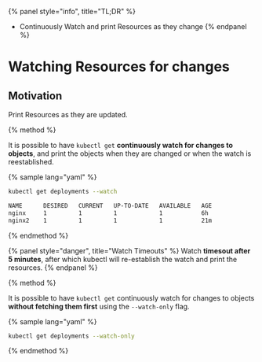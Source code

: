 {% panel style="info", title="TL;DR" %}
- Continuously Watch and print Resources as they change
{% endpanel %}

# Watching Resources for changes

## Motivation

Print Resources as they are updated.

{% method %}

It is possible to have `kubectl get` **continuously watch for changes to objects**, and print the objects
when they are changed or when the watch is reestablished.

{% sample lang="yaml" %}

```bash
kubectl get deployments --watch
```

```bash
NAME      DESIRED   CURRENT   UP-TO-DATE   AVAILABLE   AGE
nginx     1         1         1            1           6h
nginx2    1         1         1            1           21m
```

{% endmethod %}

{% panel style="danger", title="Watch Timeouts" %}
Watch **timesout after 5 minutes**, after which kubectl will re-establish the watch and print the
resources.
{% endpanel %}

{% method %}

It is possible to have `kubectl get` continuously watch for changes to objects **without fetching them first**
using the `--watch-only` flag.

{% sample lang="yaml" %}

```bash
kubectl get deployments --watch-only
```

{% endmethod %}

